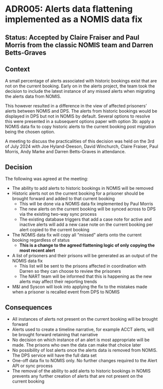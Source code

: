 # ADR005: Alerts data flattening implemented as a NOMIS data fix

## Status: Accepted by Claire Fraiser and Paul Morris from the classic NOMIS team and Darren Betts-Graves

## Context

A small percentage of alerts associated with historic bookings exist that are not on the current booking. Early on in the alerts project, the team took the decision to include the latest instance of any missed alerts when migrating the alerts data from NOMIS.

This however resulted in a difference in the view of affected prisoners’ alerts between NOMIS and DPS. The alerts from historic bookings would be displayed in DPS but not in NOMIS by default. Several options to resolve this were presented in a subsequent options paper with option 3b: apply a NOMIS data fix to copy historic alerts to the current booking post migration being the chosen option.

A meeting to discuss the practicalities of this decision was held on the 3rd of July 2024 with Joe Hyland-Deeson, David Winchurch, Claire Fraiser, Paul Morris, Andy Marke and Darren Betts-Graves in attendance.

## Decision

The following was agreed at the meeting:

- The ability to add alerts to historic bookings in NOMIS will be removed
- Historic alerts not on the current booking for a prisoner should be brought forward and added to that current booking
  - This will be done via a NOMIS data fix implemented by Paul Morris
  - The new alerts on the current booking will be synced across to DPS via the existing two-way sync process
  - The existing database triggers that add a case note for active and inactive alerts will add a new case note on the current booking per alert copied to the current booking
- The NOMIS data fix will copy all "missed" alerts onto the current booking regardless of status
  - **This is a change to the agreed flattening logic of only copying the most recent alert**
- A list of prisoners and their prisons will be generated as an output of the NOMIS data fix
  - This list will be sent to the prisons affected in coordination with Darren so they can choose to review the prisoners
  - The NART team will be informed that this is happening as the new alerts may affect their reporting trends
- M&I and Syscon will look into applying the fix to the mistakes made when a prisoner is recalled event from DPS to NOMIS

## Consequences

- All instances of alerts not present on the current booking will be brought forward
- Alerts used to create a timeline narrative, for example ACCT alerts, will be brought forward retaining that narrative
- No decision on which instance of an alert is most appropriate will be made. The prisons who own the data can make that choice later
- No possibility of lost alerts once the alerts data is removed from NOMIS. The DPS service will have the full data set
- One-off data fix to NOMIS only. No further changes required to the Alert API or sync process
- The removal of the ability to add alerts to historic bookings in NOMIS prevents any further creation of alerts that are not present on the current booking
